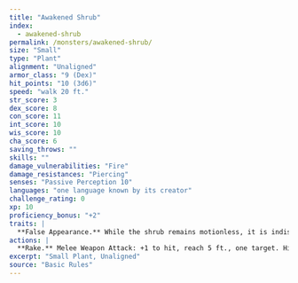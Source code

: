 ```yaml
---
title: "Awakened Shrub"
index:
  - awakened-shrub
permalink: /monsters/awakened-shrub/
size: "Small"
type: "Plant"
alignment: "Unaligned"
armor_class: "9 (Dex)"
hit_points: "10 (3d6)"
speed: "walk 20 ft."
str_score: 3
dex_score: 8
con_score: 11
int_score: 10
wis_score: 10
cha_score: 6
saving_throws: ""
skills: ""
damage_vulnerabilities: "Fire"
damage_resistances: "Piercing"
senses: "Passive Perception 10"
languages: "one language known by its creator"
challenge_rating: 0
xp: 10
proficiency_bonus: "+2"
traits: |
  **False Appearance.** While the shrub remains motionless, it is indistinguishable from a normal shrub.
actions: |
  **Rake.** Melee Weapon Attack: +1 to hit, reach 5 ft., one target. Hit: 1 (1d4 - 1) slashing damage.  
excerpt: "Small Plant, Unaligned"
source: "Basic Rules"
---
```

